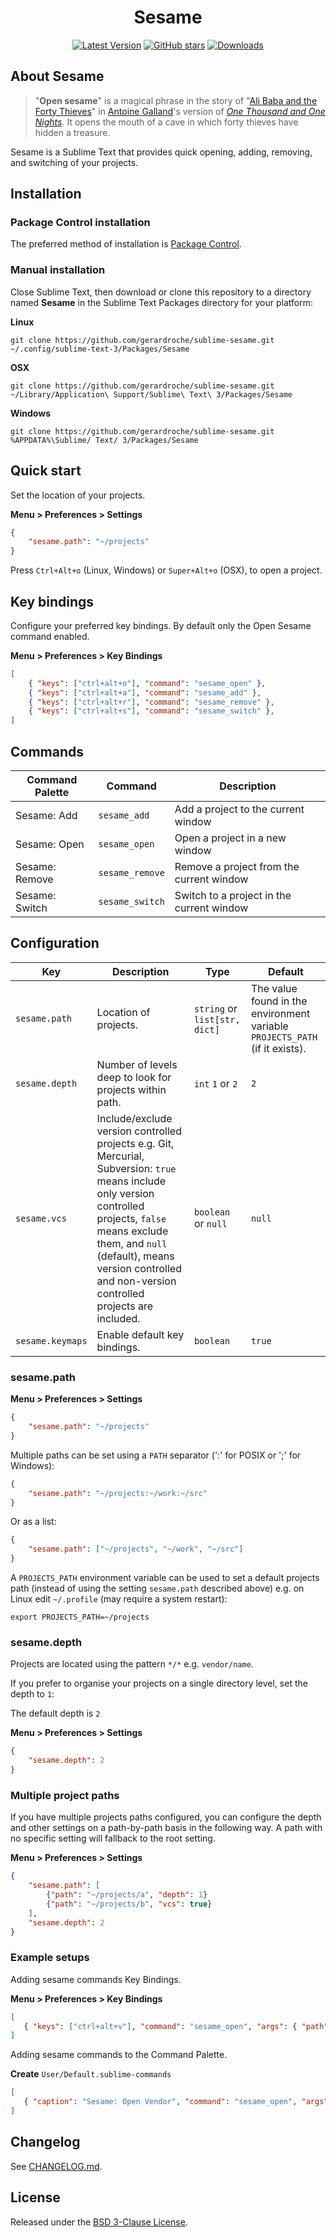 <h1 align="center">Sesame</h1>

<p align="center">
    <a href="https://github.com/gerardroche/sublime-sesame/tags"><img alt="Latest Version" src="https://img.shields.io/github/tag/gerardroche/sublime-sesame.svg?style=flat-square&label=version"></a>
    <a href="https://github.com/gerardroche/sublime-sesame/stargazers"><img alt="GitHub stars" src="https://img.shields.io/github/stars/gerardroche/sublime-sesame.svg?style=flat-square"></a>
    <a href="https://packagecontrol.io/packages/Sesame"><img alt="Downloads" src="https://img.shields.io/packagecontrol/dt/Sesame.svg?style=flat-square"></a>
</p>

## About Sesame

> "**Open sesame**" is a magical phrase in the story of "[Ali Baba and the Forty Thieves](https://en.wikipedia.org/wiki/Ali_Baba_and_the_Forty_Thieves)" in [Antoine Galland](https://en.wikipedia.org/wiki/Antoine_Galland)'s version of *[One Thousand and One Nights](https://en.wikipedia.org/wiki/Antoine_Galland)*. It opens the mouth of a cave in which forty thieves have hidden a treasure.

Sesame is a Sublime Text that provides quick opening, adding, removing, and switching of your projects.

## Installation

### Package Control installation

The preferred method of installation is [Package Control](https://packagecontrol.io/packages/Sesame).

### Manual installation

Close Sublime Text, then download or clone this repository to a directory named **Sesame** in the Sublime Text Packages directory for your platform:

**Linux**

`git clone https://github.com/gerardroche/sublime-sesame.git ~/.config/sublime-text-3/Packages/Sesame`

**OSX**

`git clone https://github.com/gerardroche/sublime-sesame.git ~/Library/Application\ Support/Sublime\ Text\ 3/Packages/Sesame`

**Windows**

`git clone https://github.com/gerardroche/sublime-sesame.git %APPDATA%\Sublime/ Text/ 3/Packages/Sesame`

## Quick start

Set the location of your projects.

**Menu > Preferences > Settings**

```json
{
    "sesame.path": "~/projects"
}
```

 Press `Ctrl+Alt+o` (Linux, Windows) or `Super+Alt+o` (OSX), to open a project.

## Key bindings

Configure your preferred key bindings. By default only the Open Sesame command enabled.

**Menu > Preferences > Key Bindings**

```json
[
    { "keys": ["ctrl+alt+o"], "command": "sesame_open" },
    { "keys": ["ctrl+alt+a"], "command": "sesame_add" },
    { "keys": ["ctrl+alt+r"], "command": "sesame_remove" },
    { "keys": ["ctrl+alt+s"], "command": "sesame_switch" },
]
```

## Commands

Command Palette | Command | Description
--------------- | ------- | -----------
Sesame: Add | `sesame_add` | Add a project to the current window
Sesame: Open | `sesame_open` | Open a project in a new window
Sesame: Remove | `sesame_remove` | Remove a project from the current window
Sesame: Switch | `sesame_switch` | Switch to a project in the current window

## Configuration

Key | Description | Type | Default
----|-------------|------|--------
`sesame.path` | Location of projects. | `string` or `list[str, dict]` | The value found in the environment variable `PROJECTS_PATH` (if it exists).
`sesame.depth` | Number of levels deep to look for projects within path. | `int` `1` or `2` | `2`
`sesame.vcs` | Include/exclude version controlled projects e.g. Git, Mercurial, Subversion: `true` means include only version controlled projects, `false` means exclude them, and `null` (default), means version controlled and non-version controlled projects are included. | `boolean` or `null` | `null`
`sesame.keymaps` | Enable default key bindings. | `boolean` | `true`

### sesame.path

**Menu > Preferences > Settings**

```json
{
    "sesame.path": "~/projects"
}
```

Multiple paths can be set using a `PATH` separator (':' for POSIX or ';' for Windows):

```json
{
    "sesame.path": "~/projects:~/work:~/src"
}
```

Or as a list:

```json
{
    "sesame.path": ["~/projects", "~/work", "~/src"]
}
```

A `PROJECTS_PATH` environment variable can be used to set a default projects path (instead of using the setting `sesame.path` described above) e.g. on Linux edit `~/.profile` (may require a system restart):

```
export PROJECTS_PATH=~/projects
```

### sesame.depth

Projects are located using the pattern `*/*` e.g. `vendor/name`.

If you prefer to organise your projects on a single directory level, set the depth to `1`:

The default depth is `2`

**Menu > Preferences > Settings**

```json
{
    "sesame.depth": 2
}
```

### Multiple project paths

If you have multiple projects paths configured, you can configure the depth and other settings on a path-by-path basis in the following way. A path with no specific setting will fallback to the root setting.

**Menu > Preferences > Settings**

```json
{
    "sesame.path": [
        {"path": "~/projects/a", "depth": 1}
        {"path": "~/projects/b", "vcs": true}
    ],
    "sesame.depth": 2
}
```

### Example setups

Adding sesame commands Key Bindings.

**Menu > Preferences > Key Bindings**

```json
[
   { "keys": ["ctrl+alt+v"], "command": "sesame_open", "args": { "path": "~/vendor" } }
]
```

Adding sesame commands to the Command Palette.

**Create** `User/Default.sublime-commands`

```json
[
   { "caption": "Sesame: Open Vendor", "command": "sesame_open", "args": { "path": "~/vendor" } },
]
```

## Changelog

See [CHANGELOG.md](CHANGELOG.md).

## License

Released under the [BSD 3-Clause License](LICENSE).
